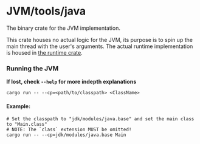 # JVM/tools/java

The binary crate for the JVM implementation.

This crate houses no actual logic for the JVM, its purpose is to spin up the main thread with the user's
arguments. The actual runtime implementation is housed in [the runtime crate](../../runtime).

### Running the JVM

**If lost, check `--help` for more indepth explanations**

```console
cargo run -- --cp=<path/to/classpath> <ClassName>
```

#### Example:

```console
# Set the classpath to "jdk/modules/java.base" and set the main class to "Main.class"
# NOTE: The `class` extension MUST be omitted!
cargo run -- --cp=jdk/modules/java.base Main
```